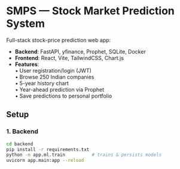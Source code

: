 # SMPS — Stock Market Prediction System

Full-stack stock-price prediction web app:
- **Backend**: FastAPI, yfinance, Prophet, SQLite, Docker
- **Frontend**: React, Vite, TailwindCSS, Chart.js
- **Features**:  
  • User registration/login (JWT)  
  • Browse 250 Indian companies  
  • 5-year history chart  
  • Year-ahead prediction via Prophet  
  • Save predictions to personal portfolio  

## Setup

### 1. Backend

```bash
cd backend
pip install -r requirements.txt
python -m app.ml.train          # trains & persists models
uvicorn app.main:app --reload
